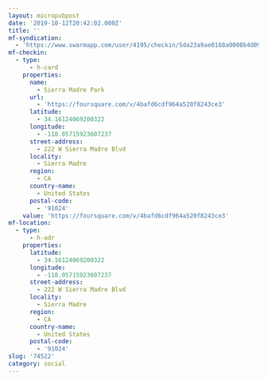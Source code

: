 ```yaml
---
layout: micropubpost
date: '2019-10-12T20:42:02.000Z'
title: ''
mf-syndication:
  - 'https://www.swarmapp.com/user/4195/checkin/5da23a9ae0168a0008b4d090'
mf-checkin:
  - type:
      - h-card
    properties:
      name:
        - Sierra Madre Park
      url:
        - 'https://foursquare.com/v/4bafd6cdf964a520f8243ce3'
      latitude:
        - 34.16124069200322
      longitude:
        - -118.05715923607237
      street-address:
        - 222 W Sierra Madre Blvd
      locality:
        - Sierra Madre
      region:
        - CA
      country-name:
        - United States
      postal-code:
        - '91024'
    value: 'https://foursquare.com/v/4bafd6cdf964a520f8243ce3'
mf-location:
  - type:
      - h-adr
    properties:
      latitude:
        - 34.16124069200322
      longitude:
        - -118.05715923607237
      street-address:
        - 222 W Sierra Madre Blvd
      locality:
        - Sierra Madre
      region:
        - CA
      country-name:
        - United States
      postal-code:
        - '91024'
slug: '74522'
category: social
---
```

